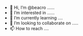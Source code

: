 - 👋 Hi, I’m @beacro ......
- 👀 I’m interested in ......
- 🌱 I’m currently learning ....
- 💞️ I’m looking to collaborate on .....
- 📫 How to reach ....

<!---
beacro/beacro is a ✨ special ✨ repository because its `README.md` (this file) appears on your GitHub profile.
You can click the Preview link to take a look at your changes.
--->
